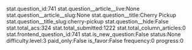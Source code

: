 stat.question_id:741
stat.question__article__live:None
stat.question__article__slug:None
stat.question__title:Cherry Pickup
stat.question__title_slug:cherry-pickup
stat.question__hide:False
stat.total_acs:324
stat.total_submitted:1222
stat.total_column_articles:0
stat.frontend_question_id:741
stat.is_new_question:False
status:None
difficulty.level:3
paid_only:False
is_favor:False
frequency:0
progress:0
